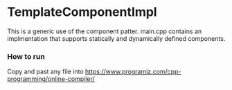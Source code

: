 # TemplateComponentImpl
This is a generic use of the component patter. main.cpp contains an implmentation that supports statically and dynamically defined components.

### How to run
Copy and past any file into <https://www.programiz.com/cpp-programming/online-compiler/>
